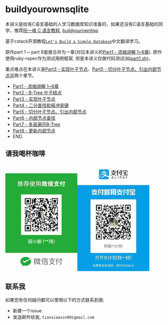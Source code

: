 # buildyourownsqlite

本讲义是给有C语言基础的人学习数据库知识准备的，如果还没有C语言基础的同学，推荐[阮一峰 C 语言教程](https://wangdoc.com/clang/), [buildyourownlisp](https://github.com/akerdi/buildyourownlisp).

基于cstack开源教程[`Let's Build a Simple Database`](https://cstack.github.io/db_tutorial/)中文翻译学习。

原作part 1 ~ part 6直接合并为一章(对应本讲义的[Part1 - 浓缩讲解 1~6章](./part1.md)). 原作使用ruby-rspec作为测试用例框架, 但是本讲义仅做代码测试(如[part1.sh](./part1.sh))。

重点难点在本讲义是[Part3 - 实现叶子节点](./part3.md)、[Part5 - 切分叶子节点、引出内部节点](./part5.md)这两个章节。

+ [Part1 - 浓缩讲解 1~6章](./part1.md)
+ [Part2 - B-Tree 叶子结点](./part2.md)
+ [Part3 - 实现叶子节点](./part3.md)
+ [Part4 - 二分查找和报冲突键](./part4.md)
+ [Part5 - 切分叶子节点、引出内部节点](./part5.md)
+ [Part6 - 内部节点查找](./part6.md)
+ [Part7 - 多层遍历B-Tree](./part7.md)
+ [Part8 - 更新内部节点](./part8.md)
+ END.

## 请我喝杯咖啡

![wechat](./images/donate/wechatPay-8.jpeg)![alipay](./images/donate/aliPay-8.jpeg)

## 联系我

如果您有任何疑问都可以使用以下的方式联系到我:

+ 新建一个issue.
+ 发送邮件给我, `tianxiaoxin001gmail.com`

